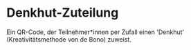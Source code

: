 # Denkhut-Zuteilung
Ein QR-Code, der Teilnehmer*innen per Zufall einen 'Denkhut' (Kreativitätsmethode von de Bono) zuweist.

